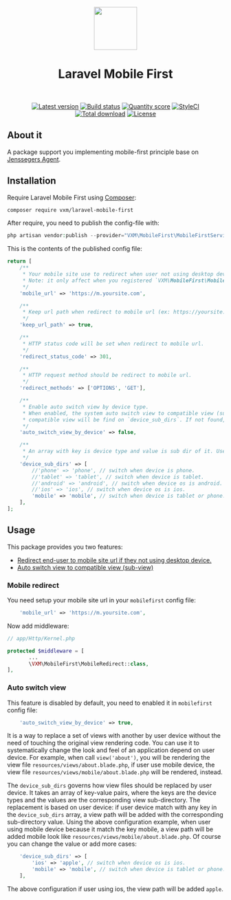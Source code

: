 <p align="center">
    <a href="https://github.com/laravel" target="_blank">
        <img src="https://avatars0.githubusercontent.com/u/958072" height="100px">
    </a>
    <h1 align="center">Laravel Mobile First</h1>
    <br>
    <p align="center">
    <a href="https://packagist.org/packages/vxm/laravel-mobile-first"><img src="https://img.shields.io/packagist/v/vxm/laravel-mobile-first.svg?style=flat-square" alt="Latest version"></a>
    <a href="https://travis-ci.org/vuongxuongminh/laravel-mobile-first"><img src="https://img.shields.io/travis/vuongxuongminh/laravel-mobile-first/master.svg?style=flat-square" alt="Build status"></a>
    <a href="https://scrutinizer-ci.com/g/vuongxuongminh/laravel-mobile-first"><img src="https://img.shields.io/scrutinizer/g/vuongxuongminh/laravel-mobile-first.svg?style=flat-square" alt="Quantity score"></a>
    <a href="https://styleci.io/repos/192138651"><img src="https://styleci.io/repos/192138651/shield?branch=master" alt="StyleCI"></a>
    <a href="https://packagist.org/packages/vxm/laravel-mobile-first"><img src="https://img.shields.io/packagist/dt/vxm/laravel-mobile-first.svg?style=flat-square" alt="Total download"></a>
    <a href="https://packagist.org/packages/vxm/laravel-mobile-first"><img src="https://img.shields.io/packagist/l/vxm/laravel-mobile-first.svg?style=flat-square" alt="License"></a>
    </p>
</p>

## About it

A package support you implementing mobile-first principle base on [Jenssegers Agent](https://github.com/jenssegers/agent).

## Installation

Require Laravel Mobile First using [Composer](https://getcomposer.org):

```bash
composer require vxm/laravel-mobile-first
```

After require, you need to publish the config-file with:

```php
php artisan vendor:publish --provider="VXM\MobileFirst\MobileFirstServiceProvider" --tag="config"
```

This is the contents of the published config file:

```php
return [
    /**
     * Your mobile site use to redirect when user not using desktop device.
     * Note: it only affect when you registered `VXM\MobileFirst\MobileRedirect` middleware.
     */
    'mobile_url' => 'https://m.yoursite.com',

    /**
     * Keep url path when redirect to mobile url (ex: https://yoursite.com/abc to https://m.yoursite.com/abc).
     */
    'keep_url_path' => true,

    /**
     * HTTP status code will be set when redirect to mobile url.
     */
    'redirect_status_code' => 301,

    /**
     * HTTP request method should be redirect to mobile url.
     */
    'redirect_methods' => ['OPTIONS', 'GET'],

    /**
     * Enable auto switch view by device type.
     * When enabled, the system auto switch view to compatible view (sub-view) by user device type (ex: 'index.blade.php' => 'mobile/index.blade.php'),
     * compatible view will be find on `device_sub_dirs`. If not found, not affect.
     */
    'auto_switch_view_by_device' => false,

    /**
     * An array with key is device type and value is sub dir of it. Use to switch view to compatible view (sub-view) by user device type.
     */
    'device_sub_dirs' => [
        //'phone' => 'phone', // switch when device is phone.
        //'tablet' => 'tablet', // switch when device is tablet.
        //'android' => 'android', // switch when device os is android.
        //'ios' => 'ios', // switch when device os is ios.
        'mobile' => 'mobile', // switch when device is tablet or phone.
    ],
];
```

## Usage

This package provides you two features:

+ [Redirect end-user to mobile site url if they not using desktop device.](#mobile-redirect)
+ [Auto switch view to compatible view (sub-view)](#auto-switch-view)

### Mobile redirect

You need setup your mobile site url in your `mobilefirst` config file:

```php
    'mobile_url' => 'https://m.yoursite.com',
```

Now add middleware:

```php
// app/Http/Kernel.php

protected $middleware = [
       ...
       \VXM\MobileFirst\MobileRedirect::class,
],
```

### Auto switch view

This feature is disabled by default, you need to enabled it in `mobilefirst` config file:

```php
    'auto_switch_view_by_device' => true,
```

It is a way to replace a set of views with another by user device without the need of touching the original view rendering code. 
You can use it to systematically change the look and feel of an application depend on user device. 
For example, when call `view('about')`, you will be rendering the view file `resources/views/about.blade.php`, if user use mobile device, the view file `resources/views/mobile/about.blade.php` will be rendered, instead.

The `device_sub_dirs` governs how view files should be replaced by user device. 
It takes an array of key-value pairs, where the keys are the device types and the values are the corresponding view sub-directory. 
The replacement is based on user device: if user device match with any key in the `device_sub_dirs` array, a view path will be added with the corresponding sub-directory value. 
Using the above configuration example, when user using mobile device because it match the key mobile, a view path will be added mobile look like `resources/views/mobile/about.blade.php`. 
Of course you can change the value or add more cases:

```php
    'device_sub_dirs' => [
        'ios' => 'apple', // switch when device os is ios.
        'mobile' => 'mobile', // switch when device is tablet or phone.
    ],
```

The above configuration if user using ios, the view path will be added `apple`.
